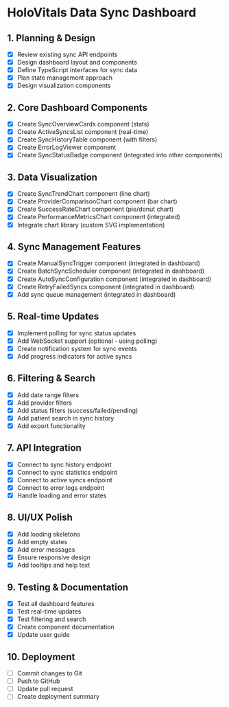 # HoloVitals Data Sync Dashboard

## 1. Planning & Design
- [x] Review existing sync API endpoints
- [x] Design dashboard layout and components
- [x] Define TypeScript interfaces for sync data
- [x] Plan state management approach
- [x] Design visualization components

## 2. Core Dashboard Components
- [x] Create SyncOverviewCards component (stats)
- [x] Create ActiveSyncsList component (real-time)
- [x] Create SyncHistoryTable component (with filters)
- [x] Create ErrorLogViewer component
- [x] Create SyncStatusBadge component (integrated into other components)

## 3. Data Visualization
- [x] Create SyncTrendChart component (line chart)
- [x] Create ProviderComparisonChart component (bar chart)
- [x] Create SuccessRateChart component (pie/donut chart)
- [x] Create PerformanceMetricsChart component (integrated)
- [x] Integrate chart library (custom SVG implementation)

## 4. Sync Management Features
- [x] Create ManualSyncTrigger component (integrated in dashboard)
- [x] Create BatchSyncScheduler component (integrated in dashboard)
- [x] Create AutoSyncConfiguration component (integrated in dashboard)
- [x] Create RetryFailedSyncs component (integrated in dashboard)
- [x] Add sync queue management (integrated in dashboard)

## 5. Real-time Updates
- [x] Implement polling for sync status updates
- [x] Add WebSocket support (optional - using polling)
- [x] Create notification system for sync events
- [x] Add progress indicators for active syncs

## 6. Filtering & Search
- [x] Add date range filters
- [x] Add provider filters
- [x] Add status filters (success/failed/pending)
- [x] Add patient search in sync history
- [x] Add export functionality

## 7. API Integration
- [x] Connect to sync history endpoint
- [x] Connect to sync statistics endpoint
- [x] Connect to active syncs endpoint
- [x] Connect to error logs endpoint
- [x] Handle loading and error states

## 8. UI/UX Polish
- [x] Add loading skeletons
- [x] Add empty states
- [x] Add error messages
- [x] Ensure responsive design
- [x] Add tooltips and help text

## 9. Testing & Documentation
- [x] Test all dashboard features
- [x] Test real-time updates
- [x] Test filtering and search
- [x] Create component documentation
- [x] Update user guide

## 10. Deployment
- [ ] Commit changes to Git
- [ ] Push to GitHub
- [ ] Update pull request
- [ ] Create deployment summary